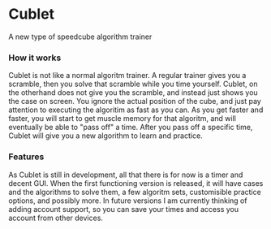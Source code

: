 # Cublet
A new type of speedcube algorithm trainer

### How it works
Cublet is not like a normal algoritm trainer. A regular trainer gives you a scramble, then you solve that scramble while you time yourself. Cublet, on the otherhand does not give you the scramble, and instead just shows you the case on screen. You ignore the actual position of the cube, and just pay attention to executing the algoritim as fast as you can. As you get faster and faster, you will start to get muscle memory for that algoritm, and will eventually be able to "pass off" a time. After you pass off a specific time, Cublet will give you a new algorithm to learn and practice.

### Features
As Cublet is still in development, all that there is for now is a timer and decent GUI. When the first functioning version is released, it will have cases and the algorithms to solve them, a few algoritm sets, customisible practice options, and possibly more. In future versions I am currently thinking of adding account support, so you can save your times and access you account from other devices. 

